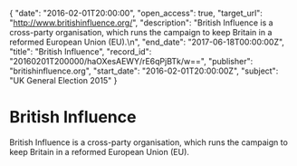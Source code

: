 {
  "date": "2016-02-01T20:00:00", 
  "open_access": true, 
  "target_url": "http://www.britishinfluence.org/", 
  "description": "British Influence is a cross-party organisation, which runs the campaign to keep Britain in a reformed European Union (EU).\n", 
  "end_date": "2017-06-18T00:00:00Z", 
  "title": "British Influence", 
  "record_id": "20160201T200000/haOXesAEWY/rE6qPjBTk/w==", 
  "publisher": "britishinfluence.org", 
  "start_date": "2016-02-01T20:00:00Z", 
  "subject": "UK General Election 2015"
}

# British Influence

British Influence is a cross-party organisation, which runs the campaign to keep Britain in a reformed European Union (EU).
